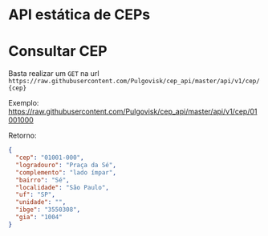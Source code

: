 # API estática de CEPs

# Consultar CEP
Basta realizar um `GET` na url `https://raw.githubusercontent.com/Pulgovisk/cep_api/master/api/v1/cep/{cep}`

Exemplo:
https://raw.githubusercontent.com/Pulgovisk/cep_api/master/api/v1/cep/01001000

Retorno:
```JSON
{
  "cep": "01001-000",
  "logradouro": "Praça da Sé",
  "complemento": "lado ímpar",
  "bairro": "Sé",
  "localidade": "São Paulo",
  "uf": "SP",
  "unidade": "",
  "ibge": "3550308",
  "gia": "1004"
}
```
